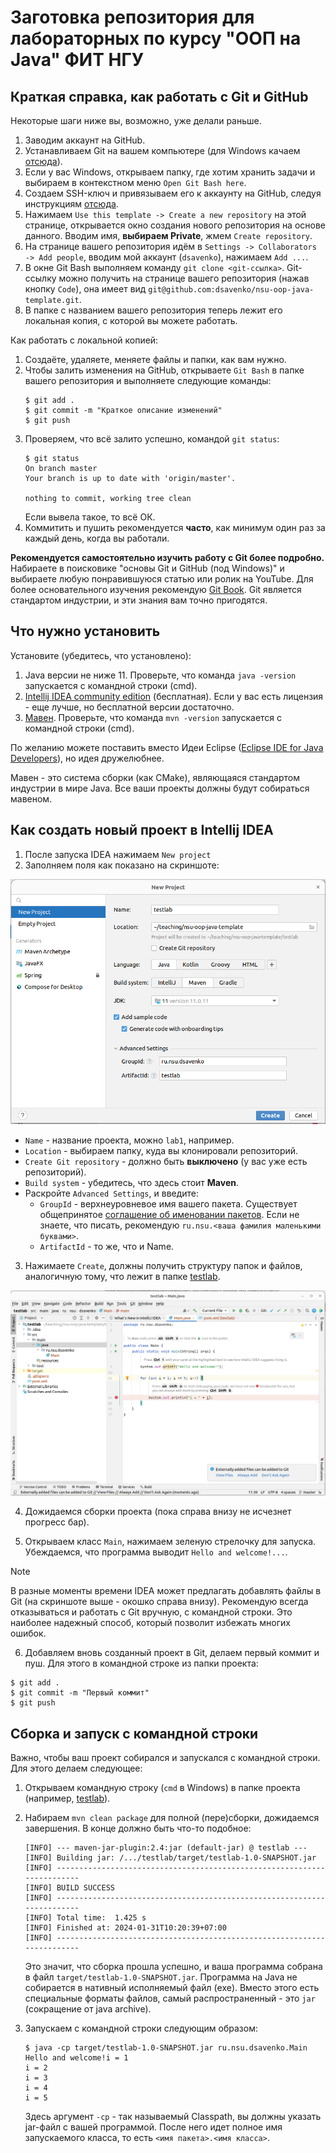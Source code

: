 
# Заготовка репозитория для лабораторных по курсу "ООП на Java" ФИТ НГУ

## Краткая справка, как работать с Git и GitHub

Некоторые шаги ниже вы, возможно, уже делали раньше.

1. Заводим аккаунт на GitHub.
2. Устанавливаем Git на вашем компьютере (для Windows качаем [отсюда](https://git-scm.com/download/win)).
3. Если у вас Windows, открываем папку, где хотим хранить задачи и выбираем в контекстном меню `Open Git Bash here`.
4. Создаем SSH-ключ и привязываем его к аккаунту на GitHub, следуя инструкциям [отсюда](https://github.com/settings/keys).
5. Нажимаем `Use this template -> Create a new repository` на этой странице, открывается окно создания нового репозитория на основе данного. Вводим имя, **выбираем Private**, жмем `Create repository`.
6. На странице вашего репозитория идём в `Settings -> Collaborators -> Add people`, вводим мой аккаунт (`dsavenko`), нажимаем `Add ...`.
6. В окне Git Bash выполняем команду `git clone <git-ссылка>`. Git-ссылку можно получить на странице вашего репозитория (нажав кнопку `Code`), она имеет вид `git@github.com:dsavenko/nsu-oop-java-template.git`. 
7. В папке с названием вашего репозитория теперь лежит его локальная копия, с которой вы можете работать.

Как работать с локальной копией:
1. Создаёте, удаляете, меняете файлы и папки, как вам нужно.
2. Чтобы залить изменения на GitHub, открываете `Git Bash` в папке вашего репозитория и выполняете следующие команды:
    ```
    $ git add .
    $ git commit -m "Краткое описание изменений"
    $ git push
    ```
3. Проверяем, что всё залито успешно, командой `git status`: 
    ```
    $ git status
    On branch master
    Your branch is up to date with 'origin/master'.

    nothing to commit, working tree clean
    ```
    Если вывела такое, то всё ОК.
4. Коммитить и пушить рекомендуется **часто**, как минимум один раз за каждый день, когда вы работали.

**Рекомендуется самостоятельно изучить работу с Git более подробно.** Набираете в поисковике "основы Git и GitHub (под Windows)" и выбираете любую понравившуюся статью или ролик на YouTube. Для более основательного изучения рекомендую [Git Book](https://git-scm.com/book/ru/v2). Git является стандартом индустрии, и эти знания вам точно пригодятся.

## Что нужно установить

Установите (убедитесь, что установлено):

1. Java версии не ниже 11. Проверьте, что команда `java -version` запускается с командной строки (cmd).
2. [Intellij IDEA community edition](https://www.jetbrains.com/ru-ru/idea/download/#section=windows) (бесплатная). Если у вас есть лицензия - еще лучше, но бесплатной версии достаточно.
3. [Мавен](https://maven.apache.org/). Проверьте, что команда `mvn -version` запускается с командной строки (cmd).

По желанию можете поставить вместо Идеи Eclipse ([Eclipse IDE for Java Developers](https://www.eclipse.org/downloads/packages/)), но идея дружелюбнее. 

Мавен - это система сборки (как CMake), являющаяся стандартом индустрии в мире Java. Все ваши проекты должны будут собираться мавеном.

## Как создать новый проект в Intellij IDEA

1. После запуска IDEA нажимаем `New project`
2. Заполняем поля как показано на скриншоте:

![New project](new-project.png)

* `Name` - название проекта, можно `lab1`, например.
* `Location` - выбираем папку, куда вы клонировали репозиторий.
* `Create Git repository` - должно быть **выключено** (у вас уже есть репозиторий).
* `Build system` - убедитесь, что здесь стоит **Maven**.
* Раскройте `Advanced Settings`, и введите:
    * `GroupId` - верхнеуровневое имя вашего пакета. Существует общепринятое [соглашение об именовании пакетов](https://docs.oracle.com/javase/tutorial/java/package/namingpkgs.html). Если не знаете, что писать, рекомендую `ru.nsu.<ваша фамилия маленькими буквами>`.
    * `ArtifactId` - то же, что и Name.

3. Нажимаете `Create`, должны получить структуру папок и файлов, аналогичную тому, что лежит в папке [testlab](testlab). 

![Main](main.png)

4. Дожидаемся сборки проекта (пока справа внизу не исчезнет прогресс бар).

5. Открываем класс `Main`, нажимаем зеленую стрелочку для запуска. Убеждаемся, что программа выводит `Hello and welcome!...`. 

> [!NOTE]
> В разные моменты времени IDEA может предлагать добавлять файлы в Git (на скриншоте выше - окошко справа внизу). Рекомендую всегда отказываться и работать с Git вручную, с командной строки. Это наиболее надежный способ, который позволит избежать многих ошибок.

6. Добавляем вновь созданный проект в Git, делаем первый коммит и пуш. Для этого в командной строке из папки проекта:
```
$ git add .
$ git commit -m "Первый коммит"
$ git push
```

## Сборка и запуск с командной строки

Важно, чтобы ваш проект собирался и запускался с командной строки. Для этого делаем следующее:

1. Открываем командную строку (`cmd` в Windows) в папке проекта (например, [testlab](testlab)).

2. Набираем `mvn clean package` для полной (пере)сборки, дожидаемся завершения. В конце должно быть что-то подобное:
    ```
    [INFO] --- maven-jar-plugin:2.4:jar (default-jar) @ testlab ---
    [INFO] Building jar: /.../testlab/target/testlab-1.0-SNAPSHOT.jar
    [INFO] ------------------------------------------------------------------------
    [INFO] BUILD SUCCESS
    [INFO] ------------------------------------------------------------------------
    [INFO] Total time:  1.425 s
    [INFO] Finished at: 2024-01-31T10:20:39+07:00
    [INFO] ------------------------------------------------------------------------
    ```
    Это значит, что сборка прошла успешно, и ваша программа собрана в файл `target/testlab-1.0-SNAPSHOT.jar`. Программа на Java не собирается в нативный исполняемый файл (exe). Вместо этого есть специальные форматы файлов, самый распространенный - это `jar` (сокращение от java archive).

3. Запускаем с командной строки следующим образом: 
    ```
    $ java -cp target/testlab-1.0-SNAPSHOT.jar ru.nsu.dsavenko.Main
    Hello and welcome!i = 1
    i = 2
    i = 3
    i = 4
    i = 5
    ```
    Здесь аргумент `-cp` - так называемый Classpath, вы должны указать jar-файл с вашей программой. После него идет полное имя запускаемого класса, то есть `<имя пакета>.<имя класса>`. 
